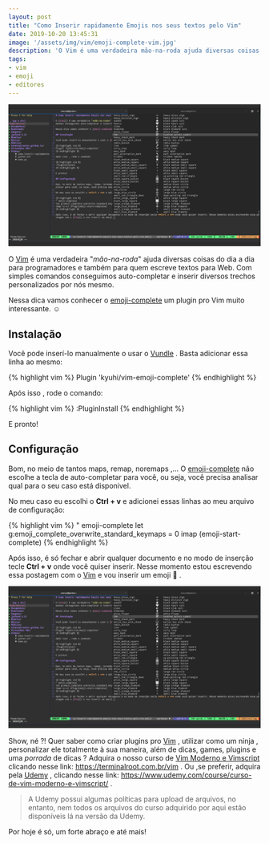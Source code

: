 ```yaml
---
layout: post
title: "Como Inserir rapidamente Emojis nos seus textos pelo Vim"
date: 2019-10-20 13:45:31
image: '/assets/img/vim/emoji-complete-vim.jpg'
description: 'O Vim é uma verdadeira mão-na-roda ajuda diversas coisas do dia a dia para programadores e também para quem escreve textos para Web.'
tags:
- vim
- emoji
- editores
---
```


![Como Inserir rapidamente Emojis nos seus textos pelo Vim](/assets/img/vim/emoji-complete-vim.jpg "Como Inserir rapidamente Emojis nos seus textos pelo Vim")

O [Vim](https://terminalroot.com.br/vim) é uma verdadeira "*mão-na-roda*" ajuda diversas coisas do dia a dia para programadores e também para quem escreve textos para Web. Com simples comandos conseguimos auto-completar e inserir diversos trechos personalizados por nós mesmo.

Nessa dica vamos conhecer o [emoji-complete](https://www.vim.org/scripts/script.php?script_id=5058) um plugin pro Vim muito interessante. ☺️

## Instalação

Você pode inserí-lo manualmente o usar o [Vundle](https://github.com/VundleVim/Vundle.vim) . Basta adicionar essa linha ao mesmo:

{% highlight vim %}
Plugin 'kyuhi/vim-emoji-complete'
{% endhighlight %}

Após isso , rode o comando:

{% highlight vim %}
:PluginInstall
{% endhighlight %}

E pronto!

<!-- RETANGULO LARGO -->
<script async src="https://pagead2.googlesyndication.com/pagead/js/adsbygoogle.js"></script>
<!-- Informat -->
<ins class="adsbygoogle"
style="display:block"
data-ad-client="ca-pub-2838251107855362"
data-ad-slot="2327980059"
data-ad-format="auto"
data-full-width-responsive="true"></ins>
<script>
(adsbygoogle = window.adsbygoogle || []).push({});
</script> 

## Configuração

Bom, no meio de tantos maps, remap, noremaps ,... O [emoji-complete](https://www.vim.org/scripts/script.php?script_id=5058) não escolhe a tecla de auto-completar para você, ou seja, você precisa analisar qual para o seu caso está disponivel.

No meu caso eu escolhi o **Ctrl + v** e adicionei essas linhas ao meu arquivo de configuração:

{% highlight vim %}
" emoji-complete
let g:emoji_complete_overwrite_standard_keymaps = 0
imap <c-v> <Plug>(emoji-start-complete)
{% endhighlight %}

Após isso, é só fechar e abrir qualquer documento e no modo de inserção tecle **Ctrl + v** onde você quiser inserir. Nesse momento estou escrevendo essa postagem com o [Vim](https://terminalroot.com.br/vim) e vou inserir um emoji 💯 .

![Como Inserir rapidamente Emojis nos seus textos pelo Vim](/assets/img/vim/emoji-complete-vim.jpg "Como Inserir rapidamente Emojis nos seus textos pelo Vim")

Show, né ?! Quer saber como criar plugins pro [Vim](https://terminalroot.com.br/vim) , utilizar como um ninja , personalizar ele totalmente à sua maneira, além de dicas, games, plugins e uma *porrada* de dicas ? Adquira o nosso curso de [Vim Moderno e Vimscript](https://terminalroot.com.br/vim) clicando nesse link: <https://terminalroot.com.br/vim> . Ou ,se preferir, adquira pela [Udemy](https://www.udemy.com/course/curso-de-vim-moderno-e-vimscript/) , clicando nesse link: <https://www.udemy.com/course/curso-de-vim-moderno-e-vimscript/> .
> A Udemy possui algumas políticas para upload de arquivos, no entanto, nem todos os arquivos do curso adquirido por aqui estão disponíveis lá na versão da Udemy.

Por hoje é só, um forte abraço e até mais!



